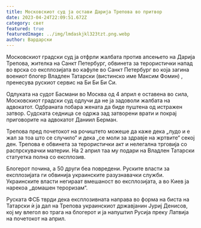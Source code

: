 ```yaml
---
title: Московскиот суд ја остави Дарија Трепова во притвор
date: 2023-04-24T22:09:51.672Z
category: свет
featured: true
featuredImage: ../img/lmdaskjkl323tzt.png.webp
author: Вардарски
---
```


Московскиот градски суд ја отфрли жалбата против апсењето на Дарија Трепова, жителка на Санкт Петербург, обвинета за терористички напад во врска со експлозијата во кафуле во Санкт Петербург во која загина воениот блогер Владлен Татарски (вистинско име Максим Фомин) , пренесува рускиот сервис на Би Би Би Си.

Одлуката на судот Басмани во Москва од 4 април е оставена во сила, Московскиот градски суд одлучи да не ја задоволи жалбата на адвокатот. Одбраната побара жената да биде пуштена од истражен затвор. Судската седница се одржа зад затворени врати и покрај приговорите на адвокатот Даниил Берман.

Трепова пред почетокот на рочиштето можеше да каже дека „лудо и е жал за тоа што се случило“ и дека „се моли за здравје на жртвите“ секој ден. Трепова е обвинета за терористички акт и нелегална трговија со распрскувачки материи. На 2 април таа му подари на Владлен Татарски статуетка полна со експлозив.

Блогерот почина, а 50 други беа повредени. Руските власти за експлозијата ги обвинија украинските разузнавачки служби. Украинските власти негираат вмешаност во експлозијата, а во Киев ја нарекоа „домашен тероризам“.

Руската ФСБ тврди дека експлозивната направа во форма на биста на Татарски ѝ ја дал на Трепова украинскиот државјанин Јуриј Денисов, кој му влегол во трага на блогерот и ја напуштил Русија преку Латвија на почетокот на април.
